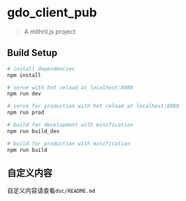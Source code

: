 # gdo_client_pub

> A mithril.js project

## Build Setup

``` bash
# install dependencies
npm install

# serve with hot reload at localhost:8080
npm run dev

# serve for production with hot reload at localhost:8080
npm run prod

# build for development with minification
npm run build_dev

# build for production with minification
npm run build


```

## 自定义内容
自定义内容请查看`doc/README.md`
